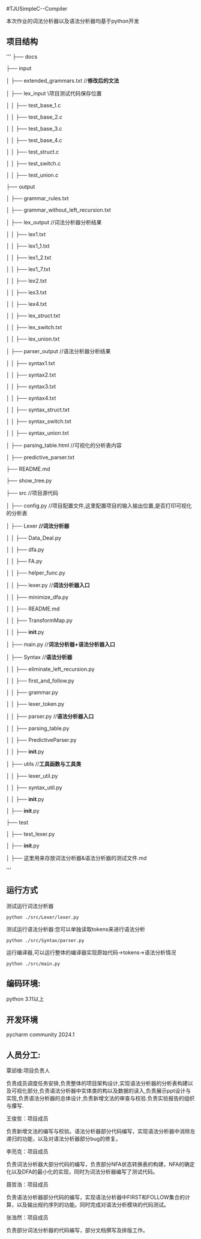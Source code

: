 #TJUSimpleC--Compiler


本次作业的词法分析器以及语法分析器均基于python开发

## 项目结构
'''
├── docs

├── input

│   ├── extended_grammars.txt  //**修改后的文法**

│   ├── lex_input		\\项目测试代码保存位置

│   │   ├── test_base_1.c

│   │   ├── test_base_2.c

│   │   ├── test_base_3.c

│   │   ├── test_base_4.c

│   │   ├── test_struct.c

│   │   ├── test_switch.c

│   │   ├── test_union.c

├── output    

│   ├── grammar_rules.txt

│   ├── grammar_without_left_recursion.txt

│   ├── lex_output   //词法分析器分析结果

│   │   ├── lex1.txt

│   │   ├── lex1_1.txt

│   │   ├── lex1_2.txt

│   │   ├── lex1_7.txt

│   │   ├── lex2.txt

│   │   ├── lex3.txt

│   │   ├── lex4.txt

│   │   ├── lex_struct.txt

│   │   ├── lex_switch.txt

│   │   ├── lex_union.txt

│   ├── parser_output   //语法分析器分析结果

│   │   ├── syntax1.txt

│   │   ├── syntax2.txt

│   │   ├── syntax3.txt

│   │   ├── syntax4.txt

│   │   ├── syntax_struct.txt

│   │   ├── syntax_switch.txt

│   │   ├── syntax_union.txt

│   ├── parsing_table.html    //可视化的分析表内容

│   ├── predictive_parser.txt   

├── README.md

├── show_tree.py

├── src      //项目源代码

│   ├── config.py    //项目配置文件,这里配置项目的输入输出位置,是否打印可视化的分析表

│   ├── Lexer   **//词法分析器**

│   │   ├── Data_Deal.py

│   │   ├── dfa.py

│   │   ├── FA.py

│   │   ├── helper_func.py

│   │   ├── lexer.py    //**词法分析器入口**

│   │   ├── minimize_dfa.py

│   │   ├── README.md

│   │   ├── TransformMap.py

│   │   ├── __init__.py

│   ├── main.py    //**词法分析器+语法分析器入口**

│   ├── Syntax   //**语法分析器**

│   │   ├── eliminate_left_recursion.py

│   │   ├── first_and_follow.py

│   │   ├── grammar.py

│   │   ├── lexer_token.py

│   │   ├── parser.py    //**语法分析器入口**

│   │   ├── parsing_table.py

│   │   ├── PredictiveParser.py

│   │   ├── __init__.py

│   ├── utils   //**工具函数与工具类**

│   │   ├── lexer_util.py

│   │   ├── syntax_util.py

│   │   ├── __init__.py

│   ├── __init__.py

├── test

│   ├── test_lexer.py

│   ├── __init__.py

│   ├── 这里用来存放词法分析器&语法分析器的测试文件.md

'''

## 运行方式
测试运行词法分析器

`python ./src/Lexer/lexer.py`

测试运行语法分析器:您可以单独读取tokens来进行语法分析

`python ./src/Syntax/parser.py`

运行编译器,可以运行整体的编译器实现原始代码->tokens->语法分析情况

`python ./src/main.py`



## 编码环境:
python 3.11以上

## 开发环境
pycharm community 2024.1 

## 人员分工:
覃邱维:项目负责人

负责成员调度任务安排,负责整体的项目架构设计,实现语法分析器的分析表构建以及可视化部分,负责语法分析器中实体类的构以及数据的读入,负责展示ppt设计与实现,负责语法分析器的总体设计,负责新增文法的审查与校验.负责实验报告的组织与攥写.

王俊哲：项目成员

负责新增文法的编写与校验。语法分析器部分代码编写，实现语法分析器中消除左递归的功能，以及对语法分析器部分bug的修复。

李亮克：项目成员

负责词法分析器大部分代码的编写，负责部分NFA状态转换表的构建，NFA的确定化以及DFA的最小化的实现，同时为词法分析器编写了测试代码。

聂哲浩：项目成员

负责语法分析器部分代码的编写，实现语法分析器中FIRST和FOLLOW集合的计算，以及输出规约序列的功能。同时完成对语法分析模块的代码测试。

张浩然：项目成员

负责部分词法分析器的代码编写，部分文档撰写及排版工作。









